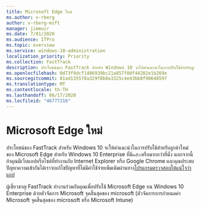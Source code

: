 ```yaml
---
title: Microsoft Edge ใหม่
ms.author: v-rberg
author: v-rberg-msft
manager: jimmuir
ms.date: 7/01/2020
ms.audience: ITPro
ms.topic: overview
ms.service: windows-10-administration
localization_priority: Priority
ms.collection: FastTrack
description: ประโยชน์ของ FastTrack สำหรับ Windows 10 จะให้คำแนะนำในการปรับใช้สำหรับลูกค้าใหม่ของ Microsoft Edge สำหรับ Windows 10 Enterprise ที่มี๑๕๐หรือมากกว่าที่นั่ง
ms.openlocfilehash: 0d73f9dcf1486939bc21a857f0df44202e1b269e
ms.sourcegitcommit: 81ad135578a329f8b0a3325c4e43bb8f90648597
ms.translationtype: MT
ms.contentlocale: th-TH
ms.lasthandoff: 08/17/2020
ms.locfileid: "46777216"
---
```

# <a name="the-new-microsoft-edge"></a>Microsoft Edge ใหม่

ประโยชน์ของ FastTrack สำหรับ Windows 10 จะให้คำแนะนำในการปรับใช้สำหรับลูกค้าใหม่ของ Microsoft Edge สำหรับ Windows 10 Enterprise ที่มี๑๕๐หรือมากกว่าที่นั่ง นอกจากนี้ถ้าคุณมีเว็บแอปหรือไซต์ที่ทำงานกับ Internet Explorer หรือ Google Chrome และคุณประสบปัญหาความเข้ากันได้เราจะแก้ไขปัญหาที่ไม่มีค่าใช้จ่ายเพิ่มเติมผ่านทาง[โปรแกรมตรวจสอบให้แน่ใจว่าแอป](Win-10-app-assure.md)

ผู้เชี่ยวชาญ FastTrack ทำงานร่วมกับคุณเพื่อปรับใช้ Microsoft Edge บน Windows 10 Enterprise ด้วยตัวจัดการ Microsoft จุดสิ้นสุดของ microsoft (ตัวจัดการการกำหนดค่า Microsoft จุดสิ้นสุดของ microsoft หรือ Microsoft Intune)


